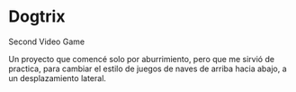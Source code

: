 # Dogtrix
Second Video Game

Un proyecto que comencé solo por aburrimiento, pero que me sirvió de practica, para cambiar el estilo de juegos de naves de arriba hacia abajo, 
a un desplazamiento lateral.
